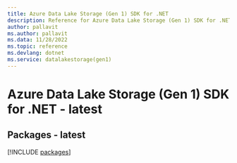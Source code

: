 ```yaml
---
title: Azure Data Lake Storage (Gen 1) SDK for .NET
description: Reference for Azure Data Lake Storage (Gen 1) SDK for .NET
author: pallavit
ms.author: pallavit
ms.data: 11/28/2022
ms.topic: reference
ms.devlang: dotnet
ms.service: datalakestorage(gen1)
---
```

# Azure Data Lake Storage (Gen 1) SDK for .NET - latest
## Packages - latest
[!INCLUDE [packages](data-lake-storage-(gen-1)-index.md)]
